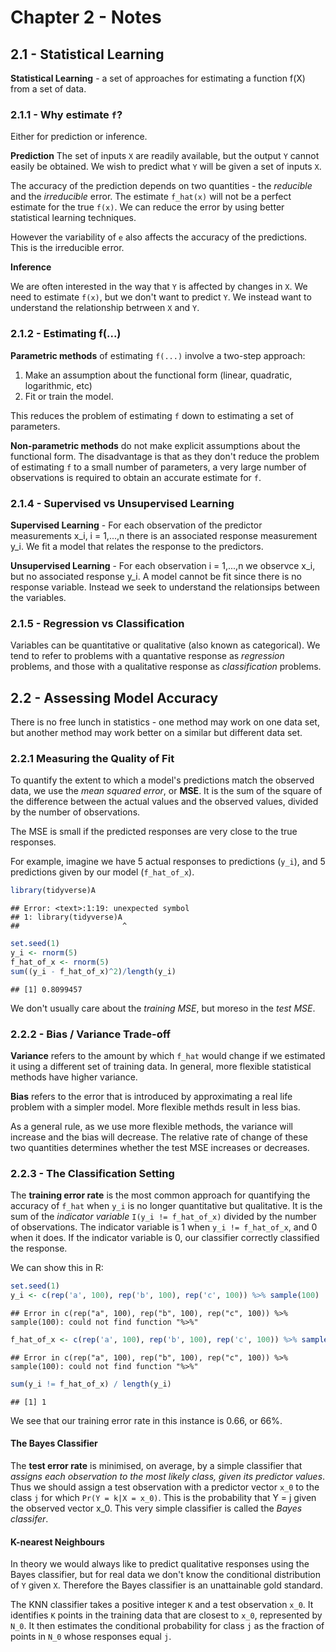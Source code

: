 # Chapter 2 - Notes

## 2.1 - Statistical Learning 

**Statistical Learning** - a set of approaches for estimating a function f(X) from a set of data.

### 2.1.1 - Why estimate `f`? 

Either for prediction or inference.

**Prediction**
The set of inputs `X` are readily available, but the output `Y` cannot easily be obtained. We wish to predict what `Y` will be given a set of inputs `X`.

The accuracy of the prediction depends on two quantities - the *reducible* and the *irreducible* error. The estimate `f_hat(x)` will not be a perfect estimate for the true `f(x)`. We can reduce the error by using better statistical learning techniques.

However the variability of `e` also affects the accuracy of the predictions. This is the irreducible error.

**Inference**

We are often interested in the way that `Y` is affected by changes in `X`. We need to estimate `f(x)`, but we don't want to predict `Y`. We instead want to understand the relationship betrween `X` and `Y`.

### 2.1.2 - Estimating f(...) 

**Parametric methods** of estimating `f(...)` involve a two-step approach:

1. Make an assumption about the functional form (linear, quadratic, logarithmic, etc)
2. Fit or train the model.

This reduces the problem of estimating `f` down to estimating a set of parameters.

**Non-parametric methods** do not make explicit assumptions about the functional form. The disadvantage is that as they don't reduce the problem of estimating `f` to a small number of parameters, a very large number of observations is required to obtain an accurate estimate for `f`.

### 2.1.4 - Supervised vs Unsupervised Learning

**Supervised Learning** - For each observation of the predictor measurements x_i, i = 1,...,n there is an associated response measurement y_i. We fit a model that relates the response to the predictors.

**Unsupervised Learning** - For each observation i = 1,...,n we observce x_i, but no associated response y_i. A model cannot be fit since there is no response variable. Instead we seek to understand the relationsips between the variables.

### 2.1.5 - Regression vs Classification

Variables can be quantitative or qualitative (also known as categorical). We tend to refer to problems with a quantative response as *regression* problems, and those with a qualitative response as *classification* problems.

## 2.2 - Assessing Model Accuracy

There is no free lunch in statistics - one method may work on one data set, but another method may work better on a similar but different data set.

### 2.2.1 Measuring the Quality of Fit

To quantify the extent to which a model's predictions match the observed data, we use the *mean squared error*, or **MSE**. It is the sum of the square of the difference between the actual values and the observed values, divided by the number of observations.

The MSE is small if the predicted responses are very close to the true responses.

For example, imagine we have 5 actual responses to predictions (`y_i`), and 5 predictions given by our model (`f_hat_of_x`).

```r
library(tidyverse)A
```

```
## Error: <text>:1:19: unexpected symbol
## 1: library(tidyverse)A
##                       ^
```

```r
set.seed(1)
y_i <- rnorm(5)
f_hat_of_x <- rnorm(5)
sum((y_i - f_hat_of_x)^2)/length(y_i)
```

```
## [1] 0.8099457
```

We don't usually care about the *training MSE*, but moreso in the *test MSE*.

### 2.2.2 - Bias / Variance Trade-off

**Variance** refers to the amount by which `f_hat` would change if we estimated it using a different set of training data. In general, more flexible statistical methods have higher variance.

**Bias** refers to the error that is introduced by approximating a real life problem with a simpler model. More flexible methds result in less bias.

As a general rule, as we use more flexible methods, the variance will increase and the bias will decrease. The relative rate of change of these two quantities determines whether the test MSE increases or decreases.

### 2.2.3 - The Classification Setting

The **training error rate** is the most common approach for quantifying the accuracy of `f_hat` when `y_i` is no longer quantitative but qualitative. It is the sum of the *indicator variable* `I(y_i != f_hat_of_x)` divided by the number of observations. The indicator variable is 1 when `y_i != f_hat_of_x`, and 0 when it does. If the indicator variable is 0, our classifier correctly classified the response. 

We can show this in R:

```r
set.seed(1)
y_i <- c(rep('a', 100), rep('b', 100), rep('c', 100)) %>% sample(100)
```

```
## Error in c(rep("a", 100), rep("b", 100), rep("c", 100)) %>% sample(100): could not find function "%>%"
```

```r
f_hat_of_x <- c(rep('a', 100), rep('b', 100), rep('c', 100)) %>% sample(100)
```

```
## Error in c(rep("a", 100), rep("b", 100), rep("c", 100)) %>% sample(100): could not find function "%>%"
```

```r
sum(y_i != f_hat_of_x) / length(y_i)
```

```
## [1] 1
```

We see that our training error rate in this instance is 0.66, or 66%. 

#### The Bayes Classifier

The **test error rate** is minimised, on average, by a simple classifier that *assigns each observation to the most likely class, given its predictor values*. Thus we should assign a test observation with a predictor vector `x_0` to the class `j` for which `Pr(Y = k|X = x_0)`. This is the probability that Y = j given the observed vector x_0. This very simple classifier is called the *Bayes classifer*.

#### K-nearest Neighbours 

In theory we would always like to predict qualitative responses using the Bayes classifier, but for real data we don't know the conditional distribution of `Y` given `X`. Therefore the Bayes classifier is an unattainable gold standard.

The KNN classifier takes a positive integer `K` and a test observation `x_0`. It identifies `K` points in the training data that are closest to `x_0`, represented by `N_0`. It then estimates the conditional probability for class `j` as the fraction of points in `N_0` whose responses equal `j`.
